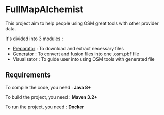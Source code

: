 # FullMapAlchemist

This project aim to help people using OSM great tools with other provider data.

It's divided into 3 modules :

- [Preparator](https://github.com/Ignishky/FullMapAlchemist/tree/master/preparator) : To download and extract necessary files
- [Generator](https://github.com/Ignishky/FullMapAlchemist/tree/master/generator) : To convert and fusion files into one .osm.pbf file
- Visualisator : To guide user into using OSM tools with generated file

## Requirements

To compile the code, you need : **Java 8+**

To build the project, you need : **Maven 3.2+**

To run the project, you need : **Docker**